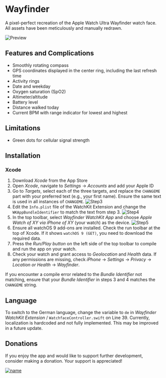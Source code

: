 # Wayfinder

A pixel-perfect recreation of the Apple Watch Ultra Wayfinder watch face. All assets have been meticulously and manually redrawn.

![Preview](https://preview.redd.it/xp46rmkm2wn91.jpg?width=640&crop=smart&auto=webp&v=enabled&s=b981d62c5ebb2b3fd61c8c2b15102bc991728261)

## Features and Complications

- Smoothly rotating compass
- GPS coordinates displayed in the center ring, including the last refresh time
- Activity rings
- Date and weekday
- Oxygen saturation (SpO2)
- Altimeter/altitude
- Battery level
- Distance walked today
- Current BPM with range indicator for lowest and highest

## Limitations

 - Green dots for cellular signal strength

## Installation

### Xcode

1. Download *Xcode* from the App Store
2. Open *Xcode*, navigate to *Settings* -> *Accounts* and add your Apple ID
3. Go to *Targets*, select each of the three targets, and replace the `CHANGEME` part with your preferred text (e.g., your first name). Ensure the same text is used in all instances of `CHANGEME`.
![Step3](https://i.ibb.co/6bT7p9f/targets.jpg)
4. Edit the `Info.plist` file of the WatchKit Extension and change the `WKAppBundleIdentifier` to match the text from step 3.
![Step4](https://i.ibb.co/tCCVMHq/info.jpg)
5. In the top toolbar, select *Wayfinder WatchKit App* and choose *Apple Watch of XY via iPhone of XY* (your watch) as the device.
![Step5](https://i.ibb.co/pQzvMt6/Bildschirmfoto-2022-09-24-um-20-14-22.png)
6. Ensure all watchOS 9 add-ons are installed. Check the run toolbar at the top of Xcode. If it shows `watchOS 9 (GET)`, you need to download the required data.
7. Press the *Run/Play button* on the left side of the top toolbar to compile and run the app on your watch.
8. Check your watch and grant access to *Geolocation* and *Health* data. If any permissions are missing, check *iPhone* -> *Settings* -> *Privacy* -> *Location or Health* -> *Wayfinder*.

If you encounter a compile error related to the *Bundle Identifier* not matching, ensure that your *Bundle Identifier* in steps 3 and 4 matches the `CHANGEME` string.

## Language

To switch to the German language, change the variable to `de` in *Wayfinder WatchKit Extension* / `WatchfaceController.swift` on Line 39. Currently, localization is hardcoded and not fully implemented. This may be improved in a future update.

## Donations

If you enjoy the app and would like to support further development, consider making a donation. Your support is appreciated!

[![name](https://i.ibb.co/fnR0zd1/donate.png)](https://www.paypal.com/donate/?hosted_button_id=XG74YTYPGZRFL)

